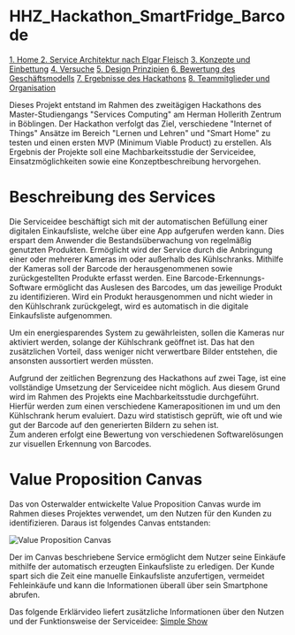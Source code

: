 # HHZ_Hackathon_SmartFridge_Barcode

<a href="https://github.com/RichiWolf/HHZ_Hackathon_SmartFridge_Barcode/wiki"> 1. Home </a>
<a href="https://github.com/RichiWolf/HHZ_Hackathon_SmartFridge_Barcode/wiki/2.-Service-Architektur-nach-Elgar-Fleisch">2. Service Architektur nach Elgar Fleisch</a>
<a href="https://github.com/RichiWolf/HHZ_Hackathon_SmartFridge_Barcode/wiki/3.-Konzepte-und-Einbettung">3. Konzepte und Einbettung</a>
<a href="https://github.com/RichiWolf/HHZ_Hackathon_SmartFridge_Barcode/wiki/4.-Versuche">4. Versuche</a>
<a href="https://github.com/RichiWolf/HHZ_Hackathon_SmartFridge_Barcode/wiki/5.-Design-Prinzipien">5. Design Prinzipien</a>
<a href="https://github.com/RichiWolf/HHZ_Hackathon_SmartFridge_Barcode/wiki/6.-Bewertung-des-Gesch%C3%A4ftsmodells">6. Bewertung des Geschäftsmodells</a>
<a href="https://github.com/RichiWolf/HHZ_Hackathon_SmartFridge_Barcode/wiki/7.-Ergebnisse-des-Hackathons">7. Ergebnisse des Hackathons</a>
<a href="https://github.com/RichiWolf/HHZ_Hackathon_SmartFridge_Barcode/wiki/8.-Teammitglieder-und-Organisation">8. Teammitglieder und Organisation</a>



Dieses Projekt entstand im Rahmen des zweitägigen Hackathons des Master-Studiengangs "Services Computing" am Herman Hollerith Zentrum in Böblingen. Der Hackathon verfolgt das Ziel, verschiedene "Internet of Things" Ansätze im Bereich "Lernen und Lehren" und "Smart Home" zu testen und einen ersten MVP (Minimum Viable Product) zu erstellen. Als Ergebnis der Projekte soll eine Machbarkeitsstudie der Serviceidee, Einsatzmöglichkeiten sowie eine Konzeptbeschreibung  hervorgehen.

 

# Beschreibung des Services
Die Serviceidee beschäftigt sich mit der automatischen Befüllung einer digitalen Einkaufsliste, welche über eine App aufgerufen werden kann. Dies erspart dem Anwender die Bestandsüberwachung von regelmäßig genutzten Produkten. Ermöglicht wird der Service durch die Anbringung einer oder mehrerer Kameras im oder außerhalb des Kühlschranks. Mithilfe der Kameras soll der Barcode der herausgenommenen sowie zurückgestellten Produkte erfasst werden. Eine Barcode-Erkennungs-Software ermöglicht das Auslesen des Barcodes, um das jeweilige Produkt zu identifizieren. Wird ein Produkt herausgenommen und nicht wieder in den Kühlschrank zurückgelegt, wird es automatisch in die digitale Einkaufsliste aufgenommen. 

Um ein energiesparendes System zu gewährleisten, sollen die Kameras nur aktiviert werden, solange der Kühlschrank geöffnet ist. Das hat den zusätzlichen Vorteil, dass weniger nicht verwertbare Bilder entstehen, die ansonsten aussortiert werden müssten.

Aufgrund der zeitlichen Begrenzung des Hackathons auf zwei Tage, ist eine vollständige Umsetzung der Serviceidee nicht möglich. Aus diesem Grund wird im Rahmen des Projekts eine Machbarkeitsstudie durchgeführt.  
Hierfür werden zum einen verschiedene Kamerapositionen im und um den Kühlschrank herum evaluiert. Dazu wird statistisch geprüft, wie oft und wie gut der Barcode auf den generierten Bildern zu sehen ist.  
Zum anderen erfolgt eine Bewertung von verschiedenen Softwarelösungen zur visuellen Erkennung von Barcodes.


# Value Proposition Canvas

Das von Osterwalder entwickelte Value Proposition Canvas wurde im Rahmen dieses Projektes verwendet, um den Nutzen für den Kunden zu identifizieren. Daraus ist folgendes Canvas entstanden:

![Value Proposition Canvas](https://github.com/RichiWolf/HHZ_Hackathon_SmartFridge_Barcode/blob/master/VPC.png)

Der im Canvas beschriebene Service ermöglicht dem Nutzer seine Einkäufe mithilfe der automatisch erzeugten Einkaufsliste zu erledigen. Der Kunde spart sich die Zeit eine manuelle Einkaufsliste anzufertigen, vermeidet Fehleinkäufe und kann die Informationen überall über sein Smartphone abrufen.

Das folgende Erklärvideo liefert zusätzliche Informationen über den Nutzen und der Funktionsweise der Serviceidee: [Simple Show](https://videos.mysimpleshow.com/0aCBUDVING)
